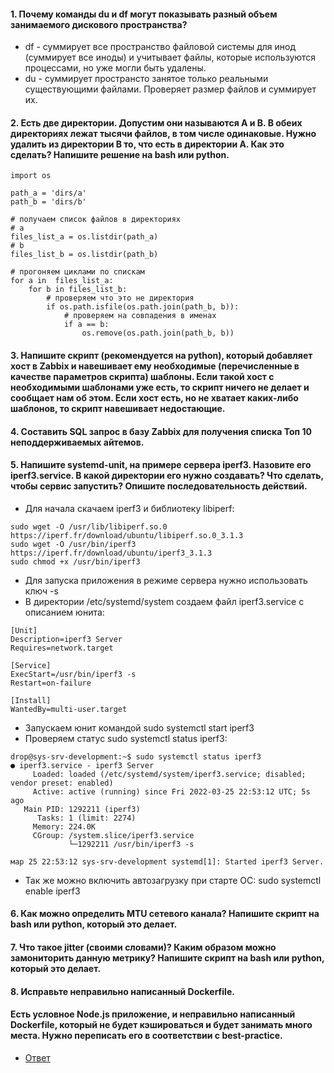 #### 1. Почему команды du и df могут показывать разный объем занимаемого дискового пространства? 
- df - суммирует все пространство файловой системы для инод (суммирует все иноды) и учитывает файлы, которые используются процессами, но уже могли быть удалены.
- du - суммирует пространсто занятое только реальными существующими файлами. Проверяет размер файлов и суммирует их.

#### 2. Есть две директории. Допустим они называются A и B. В обеих директориях лежат тысячи файлов, в том числе одинаковые. Нужно удалить из директории B то, что есть в директории A. Как это сделать? Напишите решение на bash или python. 
```
import os

path_a = 'dirs/a'
path_b = 'dirs/b'

# получаем список файлов в директориях 
# a
files_list_a = os.listdir(path_a)
# b
files_list_b = os.listdir(path_b)

# прогоняем циклами по спискам
for a in  files_list_a:
    for b in files_list_b:
        # проверяем что это не директория
        if os.path.isfile(os.path.join(path_b, b)):
            # проверяем на совпадения в именах
            if a == b:
                os.remove(os.path.join(path_b, b))
```

#### 3. Напишите скрипт (рекомендуется на python), который добавляет хост в Zabbix и навешивает ему необходимые (перечисленные в качестве параметров скрипта) шаблоны. Если такой хост с необходимыми шаблонами уже есть, то скрипт ничего не делает и сообщает нам об этом. Если хост есть, но не хватает каких-либо шаблонов, то скрипт навешивает недостающие. 

#### 4. Составить SQL запрос в базу Zabbix для получения списка Топ 10 неподдерживаемых айтемов. 
 
#### 5. Напишите systemd-unit, на примере сервера iperf3. Назовите его iperf3.service. В какой директории его нужно создавать? Что сделать, чтобы сервис запустить? Опишите последовательность действий. 

- Для начала скачаем iperf3 и библиотеку libiperf:
```
sudo wget -O /usr/lib/libiperf.so.0 https://iperf.fr/download/ubuntu/libiperf.so.0_3.1.3
sudo wget -O /usr/bin/iperf3 https://iperf.fr/download/ubuntu/iperf3_3.1.3
sudo chmod +x /usr/bin/iperf3
```

- Для запуска приложения в режиме сервера нужно использовать ключ -s
- В директории /etc/systemd/system создаем файл iperf3.service с описанием юнита:
```
[Unit]
Description=iperf3 Server
Requires=network.target

[Service]
ExecStart=/usr/bin/iperf3 -s
Restart=on-failure

[Install]
WantedBy=multi-user.target
```
- Запускаем юнит командой sudo systemctl start iperf3
- Проверяем статус sudo systemctl status iperf3:
```
drop@sys-srv-development:~$ sudo systemctl status iperf3
● iperf3.service - iperf3 Server
     Loaded: loaded (/etc/systemd/system/iperf3.service; disabled; vendor preset: enabled)
     Active: active (running) since Fri 2022-03-25 22:53:12 UTC; 5s ago
   Main PID: 1292211 (iperf3)
      Tasks: 1 (limit: 2274)
     Memory: 224.0K
     CGroup: /system.slice/iperf3.service
             └─1292211 /usr/bin/iperf3 -s

мар 25 22:53:12 sys-srv-development systemd[1]: Started iperf3 Server.
```
- Так же можно включить автозагрузку при старте ОС: sudo systemctl enable iperf3

#### 6.	Как можно определить MTU сетевого канала? Напишите скрипт на bash или python, который это делает. 
 
#### 7.	Что такое jitter (своими словами)? Каким образом можно замониторить данную метрику? Напишите скрипт на bash или python, который это делает. 
 
#### 8.	Исправьте неправильно написанный Dockerfile. 
#### Есть условное Node.js приложение, и неправильно написанный Dockerfile, который не будет кэшироваться и будет занимать много места. Нужно переписать его в соответствии с best-practice. 

- [Ответ](https://github.com/RenOoise/test-tasks/blob/master/task%208/Dockerfile)